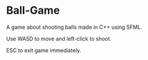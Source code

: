 # Ball-Game
A game about shooting balls made in C++ using SFML.

Use WASD to move and left-click to shoot.

ESC to exit game immediately.
